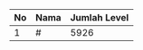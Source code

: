 | No | Nama            | Jumlah Level |
|----|-----------------|--------------|
| 1  | #    |    5926        |
